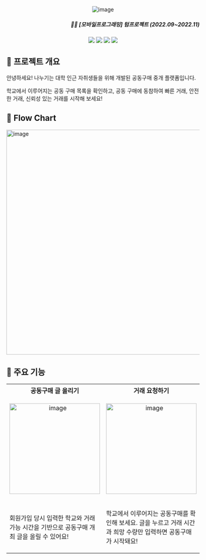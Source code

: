 
<div align='center'> 
  
  ![image](https://github.com/eunznidang/devideSystem-mobileProgramming/assets/90143666/b894943a-2fe2-4627-aa18-d6af47506d65)
  <div align='right'>
      <h5>✍🏻 [모바일프로그래밍] 텀프로젝트 (2022.09~2022.11) </h5>
</div>
  <div>
  <img src="https://img.shields.io/badge/android-34A853?style=for-the-badge&logo=Android&logoColor=white">
  <img src="https://img.shields.io/badge/JAVA-0e0f37?style=for-the-badge">
  <img src="https://img.shields.io/badge/XML-34A853?style=for-the-badge">  
    <a href="https://www.figma.com/file/x0VtIVK7CA5iKyFjgD5ybs/나누기-UI?type=design&mode=design&t=m4bevGLHQHWBrlXO-0" target="_blank"><img src="https://img.shields.io/badge/UI-0e0f37?style=for-the-badge&logo=riseup&logoColor=white">  </a>
  </div>
  </div>
  <h2> 🏡 프로젝트 개요 </h2>
  <p> 안녕하세요! 나누기는 대학 인근 자취생들을 위해 개발된 공동구매 중개 플랫폼입니다.</p>
  <p> 학교에서 이루어지는 공동 구매 목록을 확인하고, 공동 구매에 동참하여 빠른 거래, 안전한 거래, 신뢰성 있는 거래를 시작해 보세요!</p>

  <h2> 👾 Flow Chart </h2>
  <img width="586" alt="image" src="https://github.com/eunznidang/devideSystem-mobileProgramming/assets/90143666/8b7c3c8a-1721-4ddb-b69d-75c7bf6ea1ff">

<h2> 🙌 주요 기능 </h2>
<table>
  <tr>
    <th> 공동구매 글 올리기 </th>
    <th> 거래 요청하기 </th>
    <th> 거래 진행하기 </th>
  </tr>
  <tr>
    <td>
      <p align='center'>
        
  <img width="236" alt="image" src="https://github.com/eunznidang/devideSystem-mobileProgramming/assets/90143666/ed5df658-cb93-4f13-aca7-ed1aec931a0a">
      </p>
    </td>
    <td>
      <p align='center'>
        <img width="236" alt="image" src="https://github.com/eunznidang/devideSystem-mobileProgramming/assets/90143666/34315d11-b531-4d99-bcb0-66577b9913ca">
      </p>
    </td>
    <td>
      <p align='center'>
        <img width="236" alt="image" src="https://github.com/eunznidang/devideSystem-mobileProgramming/assets/90143666/7a7aa717-d487-4d9b-ba3b-28a06601c520">
      </p>
    </td>
  </tr>
  <tr>
    <td>
      <p>
        회원가입 당시 입력한 학교와 거래 가능 시간을 기반으로 공동구매 개최 글을 올릴 수 있어요!
      </p>
    </td>
    <td>
      <p>
        학교에서 이루어지는 공동구매를 확인해 보세요. 글을 누르고 거래 시간과 희망 수량만 입력하면 공동구매가 시작돼요!
      </p>
    </td>
    <td>
      <p>
      공동구매 개최자는 거래를 수락하고, 거래 현황을 관리할 수 있어요. 신고하기 버튼을 통해 신뢰성 있는 거래를 보장해 드릴게요.
      </p>
    </td>
  </tr>
</table>
  


